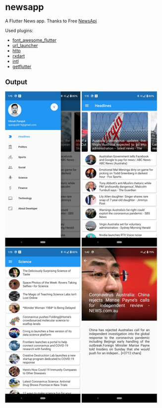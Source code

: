 # newsapp

A Flutter News app. Thanks to Free [NewsApi](https://newsapi.org)

Used plugins:

- [font_awesome_flutter](https://pub.dev/packages/font_awesome_flutter)
- [url_launcher](https://pub.dev/packages/url_launcher)
- [http](https://pub.dev/packages/http)
- [rxdart](https://pub.dev/packages/rxdart)
- [intl](https://pub.dev/packages/rxdart)
- [getflutter](https://pub.dev/packages/getflutter)

## Output
<img src="/screenshots/screen2.jpg" height="500"/>  <img src="/screenshots/screen3.jpg" height="500"/>  <img src="/screenshots/screen1.jpg" height="500"/>  <img src="/screenshots/screen4.jpg" height="500"/>
